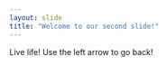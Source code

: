 ```yaml
---
layout: slide
title: "Welcome to our second slide!"
---
```

Live life!
Use the left arrow to go back!

